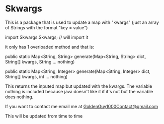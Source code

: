 # Skwargs
This is a package that is used to update a map with "kwargs" (just an array of Strings with the format "key = value")

import Skwargs.Skwargs; // will import it


it only has 1 overloaded method and that is:

public static Map<String, String> generate(Map<String, String> dict, String[] kwargs, String ... nothing) 

public static Map<String, Integer> generate(Map<String, Integer> dict, String[] kwargs, int ... nothing)


This returns the inputed map but updated with the kwargs. The variable nothing is included because java doesn't like it if it's not but the variable does nothing.


If you want to contact me email me at GoldenGuy1000Contact@gmail.com


This will be updated from time to time
